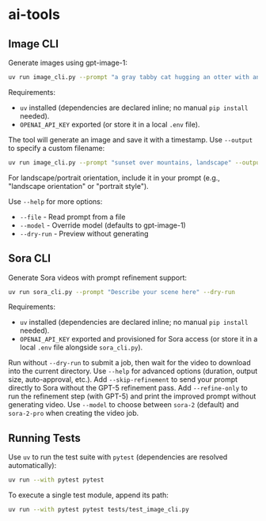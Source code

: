 # ai-tools

## Image CLI

Generate images using gpt-image-1:

```bash
uv run image_cli.py --prompt "a gray tabby cat hugging an otter with an orange scarf"
```

Requirements:
- `uv` installed (dependencies are declared inline; no manual `pip install` needed).
- `OPENAI_API_KEY` exported (or store it in a local `.env` file).

The tool will generate an image and save it with a timestamp. Use `--output` to specify a custom filename:

```bash
uv run image_cli.py --prompt "sunset over mountains, landscape" --output sunset.png
```

For landscape/portrait orientation, include it in your prompt (e.g., "landscape orientation" or "portrait style").

Use `--help` for more options:
- `--file` - Read prompt from a file
- `--model` - Override model (defaults to gpt-image-1)
- `--dry-run` - Preview without generating

## Sora CLI

Generate Sora videos with prompt refinement support:

```bash
uv run sora_cli.py --prompt "Describe your scene here" --dry-run
```

Requirements:
- `uv` installed (dependencies are declared inline; no manual `pip install` needed).
- `OPENAI_API_KEY` exported and provisioned for Sora access (or store it in a local `.env` file alongside `sora_cli.py`).

Run without `--dry-run` to submit a job, then wait for the video to download into the current directory. Use `--help` for advanced options (duration, output size, auto-approval, etc.).
Add `--skip-refinement` to send your prompt directly to Sora without the GPT-5 refinement pass.
Add `--refine-only` to run the refinement step (with GPT-5) and print the improved prompt without generating video.
Use `--model` to choose between `sora-2` (default) and `sora-2-pro` when creating the video job.

## Running Tests

Use `uv` to run the test suite with `pytest` (dependencies are resolved automatically):

```bash
uv run --with pytest pytest
```

To execute a single test module, append its path:

```bash
uv run --with pytest pytest tests/test_image_cli.py
```
